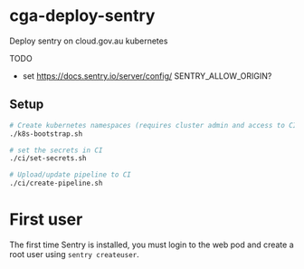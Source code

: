 # cga-deploy-sentry

Deploy sentry on cloud.gov.au kubernetes

TODO 
- set https://docs.sentry.io/server/config/ SENTRY_ALLOW_ORIGIN?

## Setup

```bash
# Create kubernetes namespaces (requires cluster admin and access to CI credhub)
./k8s-bootstrap.sh

# set the secrets in CI
./ci/set-secrets.sh

# Upload/update pipeline to CI
./ci/create-pipeline.sh
```

# First user

The first time Sentry is installed, you must login to the web pod and create a root user using `sentry createuser`.
